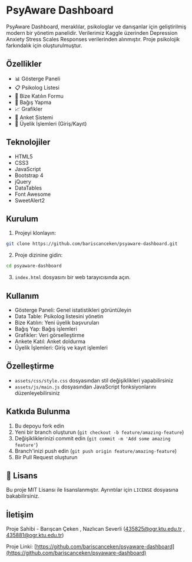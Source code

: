 # PsyAware Dashboard

PsyAware Dashboard, meraklılar, psikologlar ve danışanlar için geliştirilmiş modern bir yönetim panelidir.
Verilerimiz Kaggle üzerinden Depression Anxiety Stress Scales Responses verilerinden alınmıştır.
Proje psikolojik farkındalık için oluşturulmuştur.

## Özellikler

- 📊 Gösterge Paneli
- 📋 Psikolog Listesi
- 👥 Bize Katılın Formu
- 💝 Bağış Yapma
- 📈 Grafikler
- 📝 Anket Sistemi
- 🔐 Üyelik İşlemleri (Giriş/Kayıt)

## Teknolojiler

- HTML5
- CSS3
- JavaScript
- Bootstrap 4
- jQuery
- DataTables
- Font Awesome
- SweetAlert2

## Kurulum

1. Projeyi klonlayın:
```bash
git clone https://github.com/bariscanceken/psyaware-dashboard.git
```

2. Proje dizinine gidin:
```bash
cd psyaware-dashboard
```

3. `index.html` dosyasını bir web tarayıcısında açın.

## Kullanım

- Gösterge Paneli: Genel istatistikleri görüntüleyin
- Data Table: Psikolog listesini yönetin
- Bize Katılın: Yeni üyelik başvuruları
- Bağış Yap: Bağış işlemleri
- Grafikler: Veri görselleştirme
- Ankete Katıl: Anket doldurma
- Üyelik İşlemleri: Giriş ve kayıt işlemleri

## Özelleştirme

- `assets/css/style.css` dosyasından stil değişiklikleri yapabilirsiniz
- `assets/js/main.js` dosyasından JavaScript fonksiyonlarını düzenleyebilirsiniz

## Katkıda Bulunma

1. Bu depoyu fork edin
2. Yeni bir branch oluşturun (`git checkout -b feature/amazing-feature`)
3. Değişikliklerinizi commit edin (`git commit -m 'Add some amazing feature'`)
4. Branch'inizi push edin (`git push origin feature/amazing-feature`)
5. Bir Pull Request oluşturun

## 📄 Lisans

Bu proje MIT Lisansı ile lisanslanmıştır. Ayrıntılar için `LICENSE` dosyasına bakabilirsiniz.

## İletişim

Proje Sahibi - Barışcan Çeken , Nazlıcan Severli  (435825@ogr.ktu.edu.tr , 435881@ogr.ktu.edu.tr)

Proje Linki: [https://github.com/bariscanceken/psyaware-dashboard](https://github.com/bariscanceken/psyaware-dashboard)